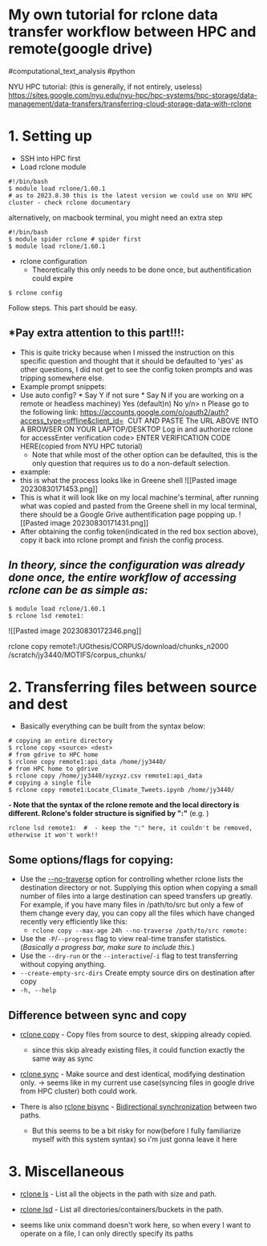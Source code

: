 # My own tutorial for rclone data transfer workflow between HPC and remote(google drive)

#computational_text_analysis #python 

NYU HPC tutorial: (this is generally, if not entirely, useless)
https://sites.google.com/nyu.edu/nyu-hpc/hpc-systems/hpc-storage/data-management/data-transfers/transferring-cloud-storage-data-with-rclone
# 1.  Setting up 
-  SSH into HPC first 
- Load rclone module
```
#!/bin/bash
$ module load rclone/1.60.1
# as to 2023.8.30 this is the latest version we could use on NYU HPC cluster - check rclone documentary
```
alternatively, on macbook terminal, you might need an extra step 
```
#!/bin/bash
$ module spider rclone # spider first
$ module load rclone/1.60.1
```

- rclone configuration
	- Theoretically this only needs to be done once, but authentification could expire
```
$ rclone config
```

Follow steps. This part should be easy.
## *Pay extra attention to this part!!!:
- This is quite tricky because when I missed the instruction on this specific question and thought that it should be defaulted to 'yes' as other questions, I did not get to see the config token prompts and was tripping somewhere else.
- Example prompt snippets:
- Use auto config? * Say Y if not sure * Say N if you are working on a remote or headless machiney) Yes (default)n) No y/n> n
	Please go to the following link: https://accounts.google.com/o/oauth2/auth?access_type=offline&client_id=  CUT AND PASTE The URL ABOVE INTO A BROWSER ON YOUR LAPTOP/DESKTOP Log in and authorize rclone for accessEnter verification code> ENTER VERIFICATION CODE HERE(copied from NYU HPC tutorial)
	- Note that while most of the other option can be defaulted, this is the only question that requires us to do a non-default selection. 
- example:
-  this is what the process looks like in Greene shell 
![[Pasted image 20230830171453.png]]
- This is what it will look like on my local machine's terminal, after running what was copied and pasted from the Greene shell in my local terminal, there should be a Google Grive authentification page popping up.
![[Pasted image 20230830171431.png]]
- After obtaining the config token(indicated in the red box section above), copy it back into rclone prompt and finish the config process. 

## *In theory, since the configuration was already done once, the entire workflow of accessing rclone can be as simple as:*

```
$ module load rclone/1.60.1
$ rclone lsd remote1:
```

![[Pasted image 20230830172346.png]]

rclone copy remote1:/UGthesis/CORPUS/download/chunks_n2000 /scratch/jy3440/MOTIFS/corpus_chunks/
# 2. Transferring files between source and dest 
- Basically everything can be built from the syntax below: 
```
# copying an entire directory
$ rclone copy <source> <dest>
# from gdrive to HPC home
$ rclone copy remote1:api_data /home/jy3440/
# from HPC home to gdrive
$ rclone copy /home/jy3440/xyzxyz.csv remote1:api_data
# copying a single file 
$ rclone copy remote1:Locate_Climate_Tweets.ipynb /home/jy3440/
```

**- Note that the syntax of the rclone remote and the local directory is different. Rclone's folder structure is signified by ":"**
(e.g. )
```
rclone lsd remote1:  #	- keep the ":" here, it couldn't be removed, otherwise it won't work!!
```


## Some options/flags for copying:
- Use the [--no-traverse](/docs/#no-traverse) option for controlling whether rclone lists the destination directory or not. Supplying this option when copying a small number of files into a large destination can speed transfers up greatly. For example, if you have many files in /path/to/src but only a few of them change every day, you can copy all the files which have changed recently very efficiently like this:
	- `rclone copy --max-age 24h --no-traverse /path/to/src remote:`
- Use the `-P`/`--progress` flag to view real-time transfer statistics. (*Basically a progress bar, make sure to include this.*)
- Use the `--dry-run` or the `--interactive`/`-i` flag to test transferring without copying anything.
- `--create-empty-src-dirs`   Create empty source dirs on destination after copy
 -  `-h, --help`   
## Difference between sync and copy
- [rclone copy](https://rclone.org/commands/rclone_copy/) - Copy files from source to dest, skipping already copied.
	- since this skip already existing files, it could function exactly the same way as sync 
- [rclone sync](https://rclone.org/commands/rclone_sync/) - Make source and dest identical, modifying destination only.
-> seems like in my current use case(syncing files in google drive from HPC cluster) both could work.

- There is also [rclone bisync](https://rclone.org/commands/rclone_bisync/) - [Bidirectional synchronization](https://rclone.org/bisync/) between two paths.
	- But this seems to be a bit risky for now(before I fully familiarize myself with this system syntax) so i'm just gonna leave it here  

# 3. Miscellaneous 
- [rclone ls](https://rclone.org/commands/rclone_ls/) - List all the objects in the path with size and path.
- [rclone lsd](https://rclone.org/commands/rclone_lsd/) - List all directories/containers/buckets in the path.

- seems like unix command <cd> doesn't work here, so when every I want to operate on a file, I can only directly specify its paths 

